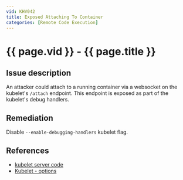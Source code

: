 ```yaml
---
vid: KHV042
title: Exposed Attaching To Container
categories: [Remote Code Execution]
---
```


# {{ page.vid }} - {{ page.title }}

## Issue description

An attacker could attach to a running container via a websocket on the kubelet's `/attach` endpoint. This endpoint is exposed as part of the kubelet's debug handlers.

## Remediation

Disable `--enable-debugging-handlers` kubelet flag.

## References

- [kubelet server code](https://github.com/kubernetes/kubernetes/blob/4a6935b31fcc4d1498c977d90387e02b6b93288f/pkg/kubelet/server/server.go)
- [Kubelet - options](https://kubernetes.io/docs/reference/command-line-tools-reference/kubelet/#options)